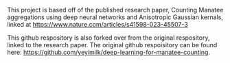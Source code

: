 This project is based off of the published research paper, Counting Manatee aggregations using deep neural networks and Anisotropic Gaussian kernals, linked at
https://www.nature.com/articles/s41598-023-45507-3

This github respository is also forked over from the original respository, linked to the research paper.
The original github respoisitory can be found here: https://github.com/yeyimilk/deep-learning-for-manatee-counting.
